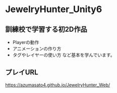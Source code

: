 # JewelryHunter_Unity6

## 訓練校で学習する初2D作品
* Playerの動作
* アニメーションの作り方
* タグやレイヤーの使い方
など基本を学んでいます。

## プレイURL

https://azumasato4.github.io/JewelryHunter_Web/
